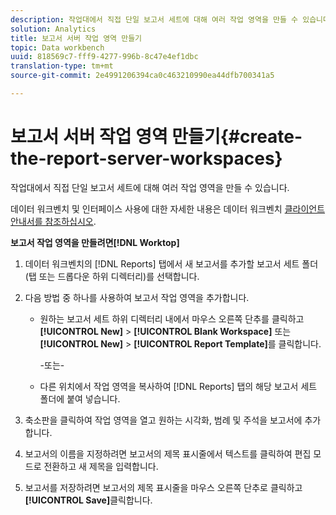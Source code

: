 ```yaml
---
description: 작업대에서 직접 단일 보고서 세트에 대해 여러 작업 영역을 만들 수 있습니다.
solution: Analytics
title: 보고서 서버 작업 영역 만들기
topic: Data workbench
uuid: 818569c7-fff9-4277-996b-8c47e4ef1dbc
translation-type: tm+mt
source-git-commit: 2e4991206394ca0c463210990ea44dfb700341a5

---
```



# 보고서 서버 작업 영역 만들기{#create-the-report-server-workspaces}

작업대에서 직접 단일 보고서 세트에 대해 여러 작업 영역을 만들 수 있습니다.

데이터 워크벤치 및 인터페이스 사용에 대한 자세한 내용은 데이터 워크벤치 [클라이언트 안내서를 참조하십시오](https://docs.adobe.com/content/help/en/data-workbench/using/client/t-open-ins.html).

**보고서 작업 영역을 만들려면[!DNL Worktop]**

1. 데이터 워크벤치의 [!DNL Reports] 탭에서 새 보고서를 추가할 보고서 세트 폴더(탭 또는 드롭다운 하위 디렉터리)를 선택합니다.
1. 다음 방법 중 하나를 사용하여 보고서 작업 영역을 추가합니다.

   * 원하는 보고서 세트 하위 디렉터리 내에서 마우스 오른쪽 단추를 클릭하고 **[!UICONTROL New]** > **[!UICONTROL Blank Workspace]** 또는 **[!UICONTROL New]** > **[!UICONTROL Report Template]**&#x200B;를 클릭합니다.

      -또는-

   * 다른 위치에서 작업 영역을 복사하여 [!DNL Reports] 탭의 해당 보고서 세트 폴더에 붙여 넣습니다.

1. 축소판을 클릭하여 작업 영역을 열고 원하는 시각화, 범례 및 주석을 보고서에 추가합니다.
1. 보고서의 이름을 지정하려면 보고서의 제목 표시줄에서 텍스트를 클릭하여 편집 모드로 전환하고 새 제목을 입력합니다.
1. 보고서를 저장하려면 보고서의 제목 표시줄을 마우스 오른쪽 단추로 클릭하고 **[!UICONTROL Save]**&#x200B;클릭합니다.
